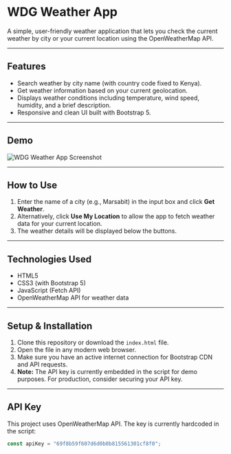 # WDG Weather App

A simple, user-friendly weather application that lets you check the current weather by city or your current location using the OpenWeatherMap API.

---

## Features

- Search weather by city name (with country code fixed to Kenya).
- Get weather information based on your current geolocation.
- Displays weather conditions including temperature, wind speed, humidity, and a brief description.
- Responsive and clean UI built with Bootstrap 5.

---

## Demo

![WDG Weather App Screenshot](path_to_screenshot_if_any.png)

---

## How to Use

1. Enter the name of a city (e.g., Marsabit) in the input box and click **Get Weather**.
2. Alternatively, click **Use My Location** to allow the app to fetch weather data for your current location.
3. The weather details will be displayed below the buttons.

---

## Technologies Used

- HTML5
- CSS3 (with Bootstrap 5)
- JavaScript (Fetch API)
- OpenWeatherMap API for weather data

---

## Setup & Installation

1. Clone this repository or download the `index.html` file.
2. Open the file in any modern web browser.
3. Make sure you have an active internet connection for Bootstrap CDN and API requests.
4. **Note:** The API key is currently embedded in the script for demo purposes. For production, consider securing your API key.

---

## API Key

This project uses OpenWeatherMap API. The key is currently hardcoded in the script:

```js
const apiKey = "69f8b59f607d6d0b0b815561301cf8f0";
